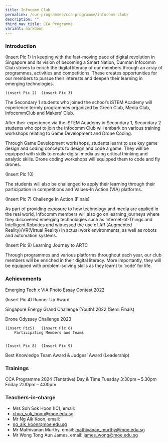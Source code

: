 ```yaml
---
title: Infocomm Club
permalink: /our-programmes/cca-programme/infocomm-club/
description: ""
third_nav_title: CCA Programme
variant: markdown
---
```

### Introduction

(Insert Pic 1)
In keeping with the fast-moving pace of digital revolution in Singapore and its vision of becoming a Smart Nation, Dunman Infocomm Club strives to enrich the digital literacy of our members through an array of programmes, activities and competitions. These creates opportunities for our members to pursue their interests and deepen their learning in emerging technologies.


	(insert Pic 2)	(insert Pic 3)
	
The Secondary 1 students who joined the school’s iSTEM Academy will experience termly programmes organized by Green Club, Media Club, InfocommClub and Makers’ Club. 

After their experience via the iSTEM Academy in Secondary 1, Secondary 2 students who opt to join the Infocomm Club will embark on various training workshops relating to Game Development and Drone Coding. 

Through Game Development workshops, students learnt to use key game design and coding concepts to design and code a game. They will be equipped with skills to create digital media using critical thinking and analytic skills.  Drone coding workshops will equipped them to code and fly drones.

(Insert Pic 10)

The students will also be challenged to apply their learning through their participation in competitions and Values-In Action (VIA) platforms.

(Insert Pic 7)
Challenge In Action (Finals)

As part of providing exposure to how technology and media are applied in the real world, Infocomm members will also go on learning journeys where they discovered emerging technologies such as Internet-of-Things and Intelligent Robotics and witnessed the use of AR (Augmented Reality)/VR(Virtual Reality) in actual work environments, as well as robots and automation systems. 

(Insert Pic 9)
Learning Journey to ARTC
 
Through programmes and various platforms throughout each year, our club members will be enriched in their digital literacy. More importantly, they will be equipped with problem-solving skills as they learnt to ‘code’ for life. 

### Achievements
Emerging Tech x VIA Photo Essay Contest 2022 

(Insert Pic 4)
Runner Up Award

Singapore Energy Grand Challenge (Youth) 2022  (Semi Finals)


Drone Odyssey Challenge 2023

	(Insert Pic5)	(Insert Pic 6)
		Participating Members and Teams 


	(Insert Pic 8)	(Insert Pic 9)
Best Knowledge Team Award & Judges’ Award (Leadership)

### Trainings

CCA Programme 2024 (Tentative)
Day & Time	Tuesday 3:30pm – 5.30pm
	Friday 2:00pm – 4:00pm	 


### Teachers-in-charge

* Mrs Soh Sok Hoon (IC), email:&nbsp;
* [chua\_sok\_hoon@moe.edu.sg](mailto:chua_sok_hoon@moe.edu.sg)
* Mr Ng Aik Koon, email:&nbsp;
* [ng\_aik\_koon@moe.edu.sg](mailto:ng_aik_koon@moe.edu.sg)
* Mr  Mathivanan Murthy, email:&nbsp;[mathivanan_murthy@moe.edu.sg](mailto:mathivanan_murthy@moe.edu.sg)
* Mr Wong Tong Aun James, email:&nbsp;[james_wong@moe.edu.sg](mailto:james_wong@moe.edu.sg)